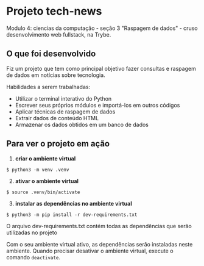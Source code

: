 # Projeto tech-news

Modulo 4: ciencias da computação - seção 3 "Raspagem de dados" - cruso desenvolvimento web fullstack, na Trybe.

## O que foi desenvolvido

Fiz um projeto que tem como principal objetivo fazer consultas e raspagem de dados em notícias sobre tecnologia.

Habilidades a serem trabalhadas:

- Utilizar o terminal interativo do Python
- Escrever seus próprios módulos e importá-los em outros códigos
- Aplicar técnicas de raspagem de dados
- Extrair dados de conteúdo HTML
- Armazenar os dados obtidos em um banco de dados

## Para ver o projeto em ação

 1. **criar o ambiente virtual**

  ```
  $ python3 -m venv .venv
   ```

  2. **ativar o ambiente virtual**

  ```
  $ source .venv/bin/activate
  ```

  3. **instalar as dependências no ambiente virtual**

  ```
  $ python3 -m pip install -r dev-requirements.txt
  ```
  O arquivo dev-requirements.txt contém todas as dependências que serão utilizadas no projeto
 
 Com o seu ambiente virtual ativo, as dependências serão instaladas neste ambiente. Quando precisar desativar o ambiente virtual, execute o comando `deactivate`.

